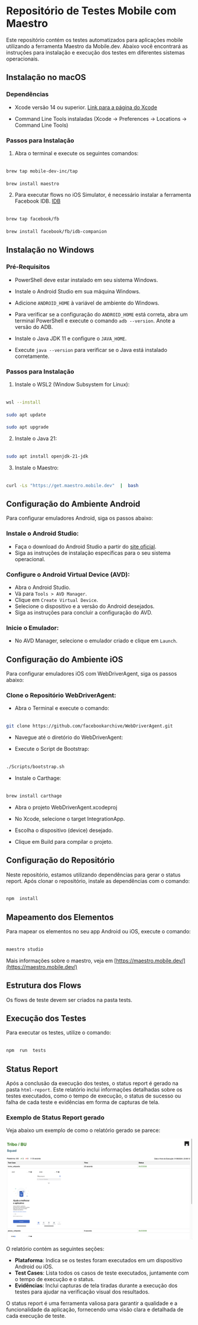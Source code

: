 # Repositório de Testes Mobile com Maestro

  

Este repositório contém os testes automatizados para aplicações mobile utilizando a ferramenta Maestro da Mobile.dev. Abaixo você encontrará as instruções para instalação e execução dos testes em diferentes sistemas operacionais.

  

## Instalação no macOS

  

### Dependências

  

- Xcode versão 14 ou superior. [Link para a página do Xcode](https://developer.apple.com/xcode/)

- Command Line Tools instaladas (Xcode -> Preferences -> Locations -> Command Line Tools)

  

### Passos para Instalação

  

1. Abra o terminal e execute os seguintes comandos:

  

```sh

brew tap mobile-dev-inc/tap

brew install maestro

```

  

2. Para executar flows no iOS Simulator, é necessário instalar a ferramenta Facebook IDB. [IDB](https://fbidb.io/)

```sh

brew tap facebook/fb

brew install facebook/fb/idb-companion

```

  

## Instalação no Windows

  

### Pré-Requisitos

  

- PowerShell deve estar instalado em seu sistema Windows.

- Instale o Android Studio em sua máquina Windows.

- Adicione `ANDROID_HOME` à variável de ambiente do Windows.

- Para verificar se a configuração do `ANDROID_HOME` está correta, abra um terminal PowerShell e execute o comando `adb --version`. Anote a versão do ADB.

- Instale o Java JDK 11 e configure o `JAVA_HOME`.

- Execute `java --version` para verificar se o Java está instalado corretamente.

  

### Passos para Instalação

  

1. Instale o WSL2 (Window Subsystem for Linux):

  

```sh

wsl --install

sudo apt update

sudo apt upgrade

```

  

2. Instale o Java 21:

  

```sh

sudo apt install openjdk-21-jdk

```

  

3. Instale o Maestro:

  

```sh

curl -Ls "https://get.maestro.mobile.dev"  |  bash

```

## Configuração do Ambiente Android

Para configurar emuladores Android, siga os passos abaixo:

### Instale o Android Studio:

- Faça o download do Android Studio a partir do [site oficial](https://developer.android.com/studio).
- Siga as instruções de instalação específicas para o seu sistema operacional.

### Configure o Android Virtual Device (AVD):

- Abra o Android Studio.
- Vá para `Tools > AVD Manager`.
- Clique em `Create Virtual Device`.
- Selecione o dispositivo e a versão do Android desejados.
- Siga as instruções para concluir a configuração do AVD.

### Inicie o Emulador:

- No AVD Manager, selecione o emulador criado e clique em `Launch`.

## Configuração do Ambiente iOS

Para configurar emuladores iOS com WebDriverAgent, siga os passos abaixo:

### Clone o Repositório WebDriverAgent:

- Abra o Terminal e execute o comando:

```sh

git clone https://github.com/facebookarchive/WebDriverAgent.git

```

- Navegue até o diretório do WebDriverAgent:

- Execute o Script de Bootstrap:

```sh

./Scripts/bootstrap.sh

```

- Instale o Carthage:

```sh

brew install carthage

```

- Abra o projeto WebDriverAgent.xcodeproj

- No Xcode, selecione o target IntegrationApp.

- Escolha o dispositivo (device) desejado.

- Clique em Build para compilar o projeto.


## Configuração do Repositório

  

Neste repositório, estamos utilizando dependências para gerar o status report. Após clonar o repositório, instale as dependências com o comando:

  

```sh

npm  install

```

  

## Mapeamento dos Elementos

  

Para  mapear  os  elementos  no  seu  app  Android  ou  iOS,  execute  o  comando:

  

```sh

maestro studio

```

Mais informações sobre o maestro, veja em [https://maestro.mobile.dev/](https://maestro.mobile.dev/)


## Estrutura dos Flows

  

Os flows de teste devem ser criados na pasta tests.

  

## Execução dos Testes

  

Para executar os testes, utilize o comando:

  

```sh

npm  run  tests

```
## Status Report

Após a conclusão da execução dos testes, o status report é gerado na pasta `html-report`. Este relatório inclui informações detalhadas sobre os testes executados, como o tempo de execução, o status de sucesso ou falha de cada teste e evidências em forma de capturas de tela.

### Exemplo de Status Report gerado

Veja abaixo um exemplo de como o relatório gerado se parece:

![Exemplo de Status Report](report/report_example.png)

O relatório contém as seguintes seções:

- **Plataforma**: Indica se os testes foram executados em um dispositivo Android ou iOS.
- **Test Cases**: Lista todos os casos de teste executados, juntamente com o tempo de execução e o status.
- **Evidências**: Inclui capturas de tela tiradas durante a execução dos testes para ajudar na verificação visual dos resultados.

O status report é uma ferramenta valiosa para garantir a qualidade e a funcionalidade da aplicação, fornecendo uma visão clara e detalhada de cada execução de teste.



